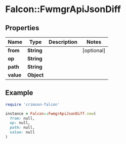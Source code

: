 # Falcon::FwmgrApiJsonDiff

## Properties

| Name | Type | Description | Notes |
| ---- | ---- | ----------- | ----- |
| **from** | **String** |  | [optional] |
| **op** | **String** |  |  |
| **path** | **String** |  |  |
| **value** | **Object** |  |  |

## Example

```ruby
require 'crimson-falcon'

instance = Falcon::FwmgrApiJsonDiff.new(
  from: null,
  op: null,
  path: null,
  value: null
)
```

